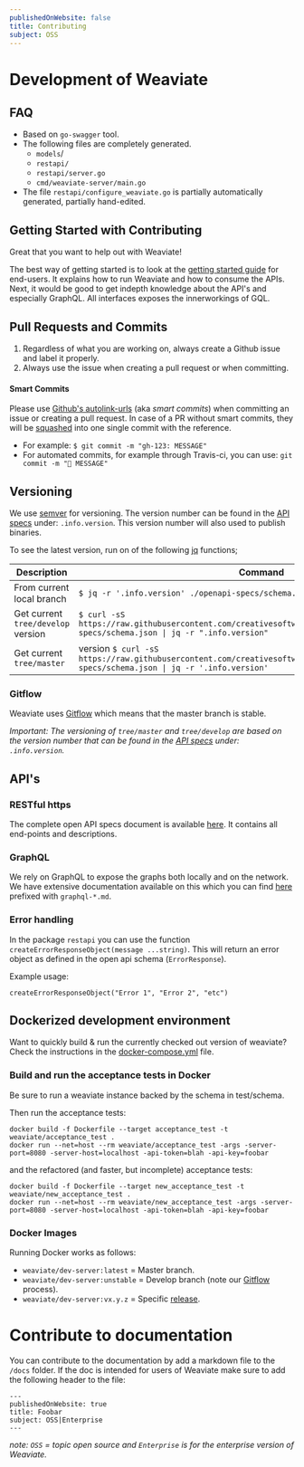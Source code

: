```yaml
---
publishedOnWebsite: false
title: Contributing
subject: OSS
---
```


# Development of Weaviate

## FAQ

- Based on `go-swagger` tool.
- The following files are completely generated.
  - `models`/
  - `restapi/`
  - `restapi/server.go`
  - `cmd/weaviate-server/main.go`
- The file `restapi/configure_weaviate.go` is partially automatically generated, partially hand-edited.

## Getting Started with Contributing

Great that you want to help out with Weaviate!

The best way of getting started is to look at the [getting started guide](./getting-started.md) for end-users. It explains how to run Weaviate and how to consume the APIs. Next, it would be good to get indepth knowledge about the API's and especially GraphQL. All interfaces exposes the innerworkings of GQL.

## Pull Requests and Commits

1. Regardless of what you are working on, always create a Github issue and label it properly.
2. Always use the issue when creating a pull request or when committing.

#### Smart Commits

Please use [Github's autolink-urls](https://help.github.com/articles/autolinked-references-and-urls/) (aka _smart commits_) when committing an issue or creating a pull request. In case of a PR without smart commits, they will be [squashed]() into one single commit with the reference.

- For example: `$ git commit -m "gh-123: MESSAGE"`
- For automated commits, for example through Travis-ci, you can use: `git commit -m "🤖 MESSAGE"`

## Versioning

We use [semver](https://semver.org/) for versioning. The version number can be found in the [API specs](../openapi-specs/schema.json) under: `.info.version`. This version number will also used to publish binaries.

To see the latest version, run on of the following [jq](https://stedolan.github.io/jq/) functions;

| Description | Command |
| ----------- | ------- |
| From current local branch | `$ jq -r '.info.version' ./openapi-specs/schema.json` |
| Get current `tree/develop` version | `$ curl -sS https://raw.githubusercontent.com/creativesoftwarefdn/weaviate/develop/openapi-specs/schema.json \| jq -r ".info.version"` |
| Get current `tree/master` |  version `$ curl -sS https://raw.githubusercontent.com/creativesoftwarefdn/weaviate/develop/openapi-specs/schema.json \| jq -r '.info.version' ` |

### Gitflow

Weaviate uses [Gitflow](https://www.atlassian.com/git/tutorials/comparing-workflows/gitflow-workflow) which means that the master branch is stable.

_Important: The versioning of `tree/master` and `tree/develop` are based on the version number that can be found in the [API specs](../../../openapi-specs/schema.json) under: `.info.version`._

## API's

### RESTful https

The complete open API specs document is available [here](../openapi-specs/schema.json). It contains all end-points and descriptions.

### GraphQL

We rely on GraphQL to expose the graphs both locally and on the network. We have extensive documentation available on this which you can find [here](./) prefixed with `graphql-*.md`.

### Error handling

In the package `restapi` you can use the function `createErrorResponseObject(message ...string)`. This will return an error object as defined in the open api schema (`ErrorResponse`).

Example usage:

```golang
createErrorResponseObject("Error 1", "Error 2", "etc")
```

## Dockerized development environment

Want to quickly build & run the currently checked out version of weaviate?
Check the instructions in the [docker-compose.yml](../docker-compose.yml) file.

### Build and run the acceptance tests in Docker

Be sure to run a weaviate instance backed by the schema in test/schema.

Then run the acceptance tests:

```
docker build -f Dockerfile --target acceptance_test -t weaviate/acceptance_test .
docker run --net=host --rm weaviate/acceptance_test -args -server-port=8080 -server-host=localhost -api-token=blah -api-key=foobar
```

and the refactored (and faster, but incomplete) acceptance tests:

```
docker build -f Dockerfile --target new_acceptance_test -t weaviate/new_acceptance_test .
docker run --net=host --rm weaviate/new_acceptance_test -args -server-port=8080 -server-host=localhost -api-token=blah -api-key=foobar
```

### Docker Images

Running Docker works as follows:

- `weaviate/dev-server:latest` = Master branch.
- `weaviate/dev-server:unstable` = Develop branch (note our [Gitflow](#gitflow) process).
- `weaviate/dev-server:vx.y.z` = Specific [release](https://github.com/creativesoftwarefdn/weaviate/releases).

# Contribute to documentation

You can contribute to the documentation by add a markdown file to the `/docs` folder. If the doc is intended for users of Weaviate make sure to add the following header to the file:

```
---
publishedOnWebsite: true
title: Foobar
subject: OSS|Enterprise
---
```

_note: `OSS` = topic open source and `Enterprise` is for the enterprise version of Weaviate._
